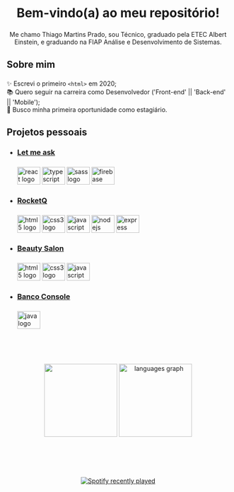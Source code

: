 <h1 align="center">Bem-vindo(a) ao meu repositório!</h1>

###

<p align="center">Me chamo Thiago Martins Prado, sou Técnico, graduado pela ETEC Albert Einstein, e graduando na FIAP Análise e Desenvolvimento de Sistemas.</p>

###

<h2 align="left">Sobre mim</h2>

###

<p align="left">✨ Escrevi o primeiro <code>&lt;html&gt;</code> em 2020;<br>📚 Quero seguir na carreira como Desenvolvedor ('Front-end' || 'Back-end' || 'Mobile');<br>🎯 Busco minha primeira oportunidade como estagiário.</p>

###

<h2 align="left">Projetos pessoais</h2>

###
<ul>
<li><h3 align="left"><a href="https://letmeask-8e5f9.web.app" target="_blank">Let me ask</a></h3></li>

###

<div align="left">
  <img src="https://cdn.jsdelivr.net/gh/devicons/devicon/icons/react/react-original.svg" height="40" width="52" alt="react logo"  />
  <img src="https://cdn.jsdelivr.net/gh/devicons/devicon/icons/typescript/typescript-original.svg" height="40" width="52" alt="typescript logo"  />
  <img src="https://cdn.jsdelivr.net/gh/devicons/devicon/icons/sass/sass-original.svg" height="40" width="52" alt="sass logo"  />
  <img src="https://cdn.jsdelivr.net/gh/devicons/devicon/icons/firebase/firebase-plain.svg" height="40" width="52" alt="firebase logo"  />
</div>

###

<li><h3 align="left"><a href="https://othinas.github.io/beauty-salon" target="_blank">RocketQ</a></h3></li>

###

<div align="left">
  <img src="https://cdn.jsdelivr.net/gh/devicons/devicon/icons/html5/html5-original.svg" height="40" width="52" alt="html5 logo"  />
  <img src="https://cdn.jsdelivr.net/gh/devicons/devicon/icons/css3/css3-original.svg" height="40" width="52" alt="css3 logo"  />
  <img src="https://cdn.jsdelivr.net/gh/devicons/devicon/icons/javascript/javascript-original.svg" height="40" width="52" alt="javascript logo"  />
  <img src="https://cdn.jsdelivr.net/gh/devicons/devicon/icons/nodejs/nodejs-original.svg" height="40" width="52" alt="nodejs logo"  />
  <img src="https://cdn.jsdelivr.net/gh/devicons/devicon/icons/express/express-original.svg" height="40" width="52" alt="express logo"  />
</div

###

<li><h3 align="left"><a href="https://othinas.github.io/beauty-salon" target="_blank">Beauty Salon</a></h3></li>

###

<div align="left">
  <img src="https://cdn.jsdelivr.net/gh/devicons/devicon/icons/html5/html5-original.svg" height="40" width="52" alt="html5 logo"  />
  <img src="https://cdn.jsdelivr.net/gh/devicons/devicon/icons/css3/css3-original.svg" height="40" width="52" alt="css3 logo"  />
  <img src="https://cdn.jsdelivr.net/gh/devicons/devicon/icons/javascript/javascript-original.svg" height="40" width="52" alt="javascript logo"  />
</div>

###

<li><h3 align="left"><a href="https://github.com/oThinas/banco" target="_blank">Banco Console</a></h3></li>

###

<div align="left">
  <img src="https://cdn.jsdelivr.net/gh/devicons/devicon/icons/java/java-original.svg" height="40" width="52" alt="java logo"  />
</div>
</ul>

<br><br><br>

<div align="center">
  <img src="http://github-readme-streak-stats.herokuapp.com?user=oThinas&theme=material-palenight&hide_border=true&date_format=j%2Fn%5B%2FY%5D" height="165px"/>
  <img src="https://github-readme-stats.vercel.app/api/top-langs?locale=pt-br&hide_title=false&layout=default &card_width=320&langs_count=5&theme=material-palenight&hide_border=true&custom_title=Linguagens mais utilizadas&username=oThinas" height="165" alt="languages graph"  />
</div>

###

<br><br><br>

<div align="center">
  <a href="https://open.spotify.com/user/Thinas">
    <img src="https://spotify-recently-played-readme.vercel.app/api?user=31dx5p5ze7wy56f2k3b7ag4fhmay" alt="Spotify recently played"  />
  </a>
</div>

###
